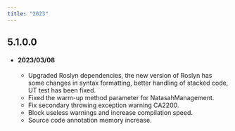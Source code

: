 ```yaml
---
title: "2023"
---  
```


## 5.1.0.0
  - #### 2023/03/08
    - Upgraded Roslyn dependencies, the new version of Roslyn has some changes in syntax formatting, better handling of stacked code, UT test has been fixed.
    - Fixed the warm-up method parameter for NatasahManagement.
    - Fix secondary throwing exception warning CA2200.
    - Block useless warnings and increase compilation speed.
    - Source code annotation memory increase.

